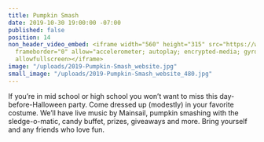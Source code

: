```yaml
---
title: Pumpkin Smash
date: 2019-10-30 19:00:00 -07:00
published: false
position: 14
non_header_video_embed: <iframe width="560" height="315" src="https://www.youtube.com/embed/3UyAqMU1D0c"
  frameborder="0" allow="accelerometer; autoplay; encrypted-media; gyroscope; picture-in-picture"
  allowfullscreen></iframe>
image: "/uploads/2019-Pumpkin-Smash_website.jpg"
small_image: "/uploads/2019-Pumpkin-Smash_website_480.jpg"
---
```


If you’re in mid school or high school you won’t want to miss this day-before-Halloween party. Come dressed up (modestly) in your favorite costume. We’ll have live music by Mainsail, pumpkin smashing with the sledge-o-matic, candy buffet, prizes, giveaways and more. Bring yourself and any friends who love fun.